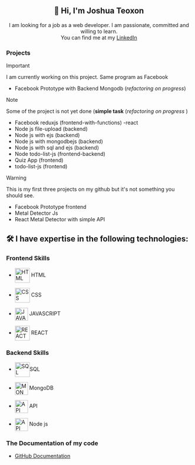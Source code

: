 <h2 align="center">👋 Hi, I'm Joshua Teoxon </h2>
<p align="center"> I am looking for a job as a web developer. I am passionate, committed and willing to learn. <br/> You can find me at my
<a href="https://www.linkedin.com/in/joshua-teoxon-34223b217/"> LinkedIn</a></p>


### Projects 
> [!IMPORTANT]
> I am currently working on this project. Same program as Facebook
* Facebook Prototype with Backend Mongodb (<i>refactoring on progress</i>)

> [!NOTE]
> Some of the project is not yet done (<b>simple task</b> (<i>refactoring on progress</i> )
*  Facebook reduxjs (frontend-with-functions) -react 
*  Node js file-upload (backend)
*  Node js with ejs (backend)
*  Node js with mongodbejs (backend)
*  Node js with sql and ejs (backend)
*  Node todo-list-js  (frontend-backend)
*  Quiz App (frontend)
*  todo-list-js (frontend)


> [!WARNING]
> This is my first three projects on my github but it's not something you should see.
*  Facebook Prototype frontend
*  Metal Detector Js
*  React Metal Detector with simple API


### <h2> 🛠️ I have expertise in the following technologies:</h2>
### Frontend Skills
* <p><img align="center" src="https://www.svgrepo.com/show/452228/html-5.svg" height="40" width="40" alt="HTML"/> HTML </p>
* <p> <img align="center" src="https://www.svgrepo.com/show/452185/css-3.svg" height="40" width="40" alt="CSS"/> CSS</p>
* <p><img align="center" src="https://www.svgrepo.com/show/349419/javascript.svg" height="35" width="35" alt="JAVASCRIPT"/> JAVASCRIPT </p>
* <p><img align="center" src="https://www.svgrepo.com/show/493719/react-javascript-js-framework-facebook.svg" height="40" width="40" alt="REACT"/> REACT </p>
### Backend Skills
* <p><img align="center" src="https://www.svgrepo.com/show/331761/sql-database-sql-azure.svg" height="40" width="40" alt="SQL"/>SQL </p>
* <p><img align="center" src="https://www.svgrepo.com/show/439231/mongodb.svg" height="35" width="35" alt="MONGODB"/> MongoDB</p>
* <p><img align="center" src="https://www.svgrepo.com/show/261808/api.svg" height="35" width="35" alt="API"/> API </p>
* <p><img align="center" src="https://miro.medium.com/v2/resize:fit:800/1*bc9pmTiyKR0WNPka2w3e0Q.png" height="35" width="35" alt="API"/> Node js </p>



### The Documentation of my code 
- [GitHub Documentation](https://docs.github.com/en/get-started/writing-on-github/getting-started-with-writing-and-formatting-on-github/basic-writing-and-formatting-syntax#links)

